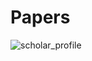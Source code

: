 # Papers

![scholar_profile](https://user-images.githubusercontent.com/41134624/98906417-5a4aa080-2500-11eb-8e80-848dc7b58c61.JPG)
